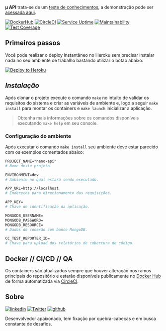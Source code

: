 **μ API** trata-se de um [teste de conhecimentos](https://github.com/SoftdesignBrasil/avalicao-tecnica-backend-v1/issues/1), a demonstração pode ser [acessada aqui](#Demonstração).



[url-dockerhub]: https://hub.docker.com/repository/docker/lambdadeveloper/nano-api
[url-circleci ]: https://app.circleci.com/pipelines/github/compilou/nano-api
[url-climate  ]: https://codeclimate.com/github/jmurowaniecki/nano-api/maintainability
[url-coverage ]: https://codeclimate.com/repos/5ecd2001df417b3651002e05/test_coverage



[](BADGES)
[![DockerHub      ][ico-dockerhub]][url-dockerhub]
[![CircleCI       ][ico-circleci ]][url-circleci ]
[![Service Uptime ][ico-uptime   ]](#)
[![Maintainability][ico-climate  ]][url-climate  ]
[![Test Coverage  ][ico-coverage ]][url-coverage ]




## Primeiros passos

Você pode realizar o deploy instantâneo no Heroku sem precisar instalar nada no seu ambiente de trabalho bastando utilizar o botão abaixo:

[![Deploy to Heroku](https://www.herokucdn.com/deploy/button.svg)](https://heroku.com/deploy)



## _Instalação_

Após clonar o projeto execute o comando `make` no intuito de validar os requisitos do sistema e criar as variáveis de ambiente e, logo a seguir `make install` para montar os containers e `make launch` inicializar a aplicação.

> Obtenha mais informações sobre os comandos disponíveis executando `make help` em seu console.



### Configuração do ambiente

Após executar o comando `make install` seu ambiente deve estar parecido com os exemplos comentados abaixo:

```apache
PROJECT_NAME="nano-api"
# Nome deste projeto.

ENVIRONMENT=dev
# Ambiente no qual estará sendo executado.

APP_URL=http://localhost
# Endereços para direcionamento das requisições.

APP_KEY=
# Chave de identificação da aplicação.

MONGODB_USERNAME=
MONGODB_PASSWORD=
MONGODB_RESOURCE=
# Dados de conexão com banco MongoDB.

CC_TEST_REPORTER_ID=
# Chave para upload dos relatórios de cobertura de código.
```



## Docker // CI/CD // QA

Os containers são atualizados sempre que houver alteração nos ramos principais do repositório e estarão disponíveis publicamente no [Docker Hub][url-dockerhub] de forma automatizada via [CircleCI][url-circleci].



## Sobre
<!-- Makefile:about -->
[![linkedin ][ico-linkedin ]](https://www.linkedin.com/in/php-developer)
[![Twitter  ][ico-twitter  ]](https://twitter.com/0xD3C0D3)
[![github   ][ico-github   ]](https://github.com/jmurowaniecki)
<!-- Makefile:/about -->

Desenvolvedor apaixonado, tem fixação por quebra-cabeças e em busca constante de desafios.



[](ASSETS)

[ico-twitter  ]: https://img.shields.io/badge/Twitter-0xD3C0D3-6f42c1?style=flat-square&logo=twitter&logoColor=fff
[ico-linkedin ]: https://img.shields.io/badge/linkedin-php--developer-1488C6?style=flat-square&logo=linkedin&logoColor=fff
[ico-github   ]: https://img.shields.io/badge/github-jmurowaniecki-0366d6?style=flat-square&logo=github&logoColor=fff
[ico-dockerhub]: https://img.shields.io/badge/λ::dev-nano--api-099cec?style=flat-square&logo=docker&logoColor=fff
[ico-circleci ]: https://img.shields.io/circleci/build/github/compilou/nano-api?label=CircleCI&logo=circleci&style=flat-square&token=736a53be01d64ad18fa278679178d36914715cf3
[ico-climate  ]: https://api.codeclimate.com/v1/badges/a93239014ccf7584a262/maintainability
[ico-coverage ]: https://api.codeclimate.com/v1/badges/a93239014ccf7584a262/test_coverage
[ico-uptime   ]: https://img.shields.io/uptimerobot/ratio/m785019275-d5d7bc84d661955e87251bd5?logo=heroku&style=flat-square
